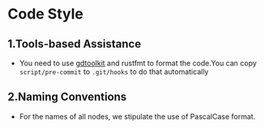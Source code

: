 # Code Style

## 1.Tools-based Assistance

- You need to use [gdtoolkit](https://github.com/Scony/godot-gdscript-toolkit) and rustfmt to format the code.You can copy `script/pre-commit` to `.git/hooks` to do that automatically

## 2.Naming Conventions

- For the names of all nodes, we stipulate the use of PascalCase format.
